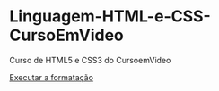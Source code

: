 # Linguagem-HTML-e-CSS-CursoEmVideo
 Curso de HTML5 e CSS3 do CursoemVideo

<a href="https://cristhiansilveira.github.io/Linguagem-HTML-e-CSS-CursoEmVideo/blob/main/Curso%20do%20CursoEmVideo%20(NOVO)/AULAS/AULA%2007%20(FORMATA%C3%87%C3%83O%20DE%20TEXTO)/formatacao.html">Executar a formatação</a>
